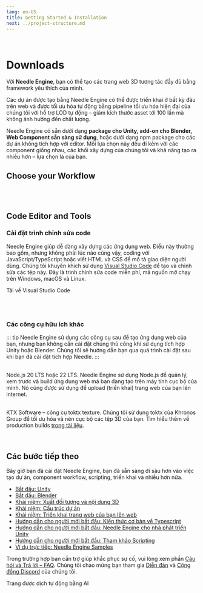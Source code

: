 ```yaml
---
lang: en-US
title: Getting Started & Installation
next: ../project-structure.md
---
```


<br/>

<discountbanner />


# Downloads

Với **Needle Engine**, bạn có thể tạo các trang web 3D tương tác đầy đủ bằng framework yêu thích của mình.

Các dự án được tạo bằng Needle Engine có thể được triển khai ở bất kỳ đâu trên web và được tối ưu hóa tự động bằng pipeline tối ưu hóa hiện đại của chúng tôi với hỗ trợ LOD tự động – giảm kích thước asset tới 100 lần mà không ảnh hưởng đến chất lượng.

Needle Engine có sẵn dưới dạng **package cho Unity, add-on cho Blender, Web Component sẵn sàng sử dụng**, hoặc dưới dạng npm package cho các dự án không tích hợp với editor.
Mỗi lựa chọn này đều đi kèm với các component giống nhau, các khối xây dựng của chúng tôi và khả năng tạo ra nhiều hơn – lựa chọn là của bạn.

## Choose your Workflow

<tool-tiles></tool-tiles>

<!-- | Tool |  |  |
| -- | -- | -- |
| Node.js **(required)** | 16.x or 18.x <br>[Windows](https://nodejs.org/dist/v18.16.0/node-v18.16.0-x64.msi) <br/> [MacOS](https://nodejs.org/dist/v18.16.0/node-v18.16.0.pkg)   | For running a local development server
| VS Code *(recommended)* | any version<br/>[Windows](https://code.visualstudio.com/sha/download?build=stable&os=win32-x64-user) <br/> [MacOS](https://code.visualstudio.com/sha/download?build=stable&os=darwin-universal) | For code editing (optional)  |
| **Supported Editors** | |
| Unity | 2020.3.16+ <br/>2021.3.9+ <br/>2022.3.0+<br/>[Get Unity Hub](https://unity.com/download) | For setting up your scenes, components, animations... |
| Blender | 3.3<br/>3.4<br/>3.5<br/>3.6<br/>[Get Blender](https://www.blender.org/download/) | For setting up your scenes, components, animations... |
   -->


<!-- ### For optimized builds

| Tool | | |
| -- | -- | -- |
| | | |
| **toktx** | 4.1<br/>[Windows](https://fwd.needle.tools/needle-engine/toktx/win) <br/> [MacOS](https://fwd.needle.tools/needle-engine/toktx/osx) <br/> [Mac OS Apple Silicon](https://fwd.needle.tools/needle-engine/toktx/osx-silicon) <br/> [Other Releases](https://github.com/KhronosGroup/KTX-Software/releases/tag/v4.1.0-rc3)  | For texture compression (recommended) <br/>You can read more about that [here](./deployment.md#production-builds) in our docs -->



<br/>
<br/>



<!--
<img src="/imgs/unity-logo.webp" style="max-height:70px;" />


## Needle Engine for Unity

*Supported Unity versions: 2021.3 LTS, 2022.3 LTS*

<needle-button event_goal="download_unity" event_position="getting_started" large href="https://engine.needle.tools/downloads/unity?utm_source=needle_docs&utm_content=getting_started"><strong>Download Needle Engine for Unity</strong></needle-button>

- Drop the downloaded .unitypackage file into a Unity project and confirm that you want to import it.
- Wait a moment for the installation and import to finish. A window may open stating that "A new scoped registry is now available in the Package Manager.". This is our Needle Package registry. You can safely close that window.
- **Explore Samples** – Select the menu option _Needle Engine > Explore Samples_ to view, open and modify all available [sample scenes](https://engine.needle.tools/samples).


**See [Needle Engine for Unity](../unity/index.md)** for a full list of features and instructions on getting started.


---


<img src="/blender/logo.png" style="max-height:70px;" />

## Needle Engine for Blender
*Supported Blender versions: 4.1+*

<needle-button event_goal="download_blender" event_position="getting_started" large href="https://engine.needle.tools/downloads/blender?utm_source=needle_docs&utm_content=getting_started"><strong>Download Needle Engine for Blender</strong></needle-button>

<br/>

- The Blender add-on is downloaded as a zip file.
- In Blender, go to `File > Settings > Add-ons` and click the `Install` button.
- Then select the downloaded zip to install it.

**See [Needle Engine for Blender](../blender/index.md)** for a full list of features and instructions on getting started.

<br/>
<br/>
<br/>



<br/>
<br/>
<br/>

-->

## Code Editor and Tools

### Cài đặt trình chỉnh sửa code

Needle Engine giúp dễ dàng xây dựng các ứng dụng web. Điều này thường bao gồm, nhưng không phải lúc nào cũng vậy, coding với JavaScript/TypeScript hoặc viết HTML và CSS để mô tả giao diện người dùng. Chúng tôi khuyến khích sử dụng [Visual Studio Code](https://code.visualstudio.com) để tạo và chỉnh sửa các tệp này. Đây là trình chỉnh sửa code miễn phí, mã nguồn mở chạy trên Windows, macOS và Linux.

<ClientOnly>
<!-- <br/><os-link generic_url="https://engine.needle.tools/downloads/unity">Needle Engine for Unity</os-link> — <os-link generic_url="https://engine.needle.tools/downloads/unity">Needle Engine for Blender</os-link> -->

<os-link windows_url="https://code.visualstudio.com/sha/download?build=stable&os=win32-x64-user" osx_url="https://code.visualstudio.com/sha/download?build=stable&os=darwin-universal">Tải về Visual Studio Code</os-link>


<br/>
<br/>

### Các công cụ hữu ích khác

::: tip
Needle Engine sử dụng các công cụ sau để tạo ứng dụng web của bạn, nhưng bạn không cần cài đặt chúng thủ công khi sử dụng tích hợp Unity hoặc Blender. Chúng tôi sẽ hướng dẫn bạn qua quá trình cài đặt sau khi bạn đã cài đặt tích hợp Needle.
:::

<br/>
<os-link windows_url="https://nodejs.org/dist/v22.13.1/node-v22.13.1-x64.msi" osx_url="https://nodejs.org/dist/v22.13.1/node-v22.13.1.pkg">Node.js 20 LTS hoặc 22 LTS.</os-link>
Needle Engine sử dụng Node.js để quản lý, xem trước và build ứng dụng web mà bạn đang tạo trên máy tính cục bộ của mình.
Nó cũng được sử dụng để upload (triển khai) trang web của bạn lên internet.

<br/><os-link windows_url="https://fwd.needle.tools/needle-engine/toktx/win" osx_url="https://fwd.needle.tools/needle-engine/toktx/osx" osx_silicon_url="https://fwd.needle.tools/needle-engine/toktx/osx-silicon">KTX Software – công cụ toktx texture.</os-link> Chúng tôi sử dụng toktx của Khronos Group để tối ưu hóa và nén cục bộ các tệp 3D của bạn. Tìm hiểu thêm về production builds [trong tài liệu](../deployment.md#production-builds).

<br/>
</ClientOnly>

<!--
## Option 1: Quick Start — Starter Project ⚡
1. **Download or Clone this repository**
   It's set up with the right packages and settings to get you started right away.

   _Clone with HTTPS:_ ``https://github.com/needle-tools/needle-engine-support.git``
   _OR clone with SSH:_ ``git@github.com:needle-tools/needle-engine-support.git``
   _OR download directly:_ <a href="https://github.com/needle-tools/needle-engine-support/archive/refs/heads/main.zip" target="_blank">Download Repository</a>


2. **Open the starter project**
  Open `starter/Needle Engine Starter 2020_3` for a full sandbox project that's ready to run (including a couple of simple example scenes for lightmaps and custom shaders).
  This is a sandbox builder project! It already comes with multi-player capabilities, and works across mobile, desktop, VR and AR.

3. **Press Play**
  Make sure the scene CollaborativeSandbox is open, and press Play! This will automatically do some setup steps and start a local server.
  Once the setup is complete, a browser window will open, and your project is live.
  From now on, all changes you do in Unity will be immediately visible in your browser.

    > **Note**: Your browser might warn you about an untrusted SSL connection. Don't worry, the connection is still encrypted – please click "Advance" if your browser asks you to verify that you're sure you want to visit your server.

4. **Make it your own**
  Add assets and components, play around with lighting, add scripts and logic – this is your world now!
  You can also [publish it on the web for free](#deploy-your-project-to-glitch-) so that others can join you.
-->



## Các bước tiếp theo

Bây giờ bạn đã cài đặt Needle Engine, bạn đã sẵn sàng đi sâu hơn vào việc tạo dự án, component workflow, scripting, triển khai và nhiều hơn nữa.

- [Bắt đầu: Unity](../unity/index.md)
- [Bắt đầu: Blender](../blender/index.md)
- [Khái niệm: Xuất đối tượng và nội dung 3D](../export.md)
- [Khái niệm: Cấu trúc dự án](../project-structure.md)
- [Khái niệm: Triển khai trang web của bạn lên web](../deployment.md)
- [Hướng dẫn cho người mới bắt đầu: Kiến thức cơ bản về Typescript](./typescript-essentials.md)
- [Hướng dẫn cho người mới bắt đầu: Needle Engine cho nhà phát triển Unity](./for-unity-developers.md)
- [Hướng dẫn cho người mới bắt đầu: Tham khảo Scripting](../scripting.md)
- [Ví dụ trực tiếp: Needle Engine Samples](https://engine.needle.tools/samples)

Trong trường hợp bạn cần trợ giúp khắc phục sự cố, vui lòng xem phần [Câu hỏi và Trả lời – FAQ](../faq.md).
Chúng tôi chào mừng bạn tham gia [Diễn đàn](https://forum.needle.tools/?utm_source=needle_docs&utm_content=content) và [Cộng đồng Discord](https://discord.needle.tools) của chúng tôi.

Trang được dịch tự động bằng AI